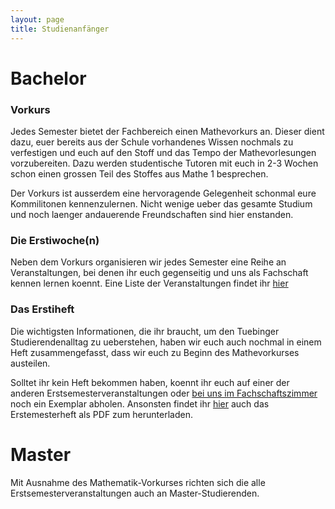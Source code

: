 ```yaml
---
layout: page
title: Studienanfänger
---
```


# Bachelor

### Vorkurs
Jedes Semester bietet der Fachbereich einen Mathevorkurs an. Dieser dient dazu,
euer bereits aus der Schule vorhandenes Wissen nochmals zu verfestigen und euch
auf den Stoff und das Tempo der Mathevorlesungen vorzubereiten. Dazu werden
studentische Tutoren mit euch in 2-3 Wochen schon einen grossen Teil des Stoffes
aus Mathe 1 besprechen.

Der Vorkurs ist ausserdem eine hervoragende Gelegenheit schonmal eure
Kommilitonen kennenzulernen. Nicht wenige ueber das gesamte Studium und noch
laenger andauerende Freundschaften sind hier enstanden.

### Die Erstiwoche(n)
Neben dem Vorkurs organisieren wir jedes Semester eine Reihe an Veranstaltungen,
bei denen ihr euch gegenseitig und uns als Fachschaft kennen lernen koennt. Eine
Liste der Veranstaltungen findet ihr [hier]()

### Das Erstiheft
Die wichtigsten Informationen, die ihr braucht, um den Tuebinger
Studierendenalltag zu ueberstehen, haben wir euch auch nochmal in einem Heft
zusammengefasst, dass wir euch zu Beginn des Mathevorkurses austeilen.

Solltet ihr kein Heft bekommen haben, koennt ihr euch auf einer der anderen
Erstsemesterveranstaltungen oder
[bei uns im Fachschaftszimmer](/ueber-uns/#das-fachschaftszimmer) noch ein
Exemplar abholen. Ansonsten findet ihr [hier]() auch das Erstemesterheft als PDF
zum herunterladen.

# Master

Mit Ausnahme des Mathematik-Vorkurses richten sich die alle
Erstsemesterveranstaltungen auch an Master-Studierenden.
